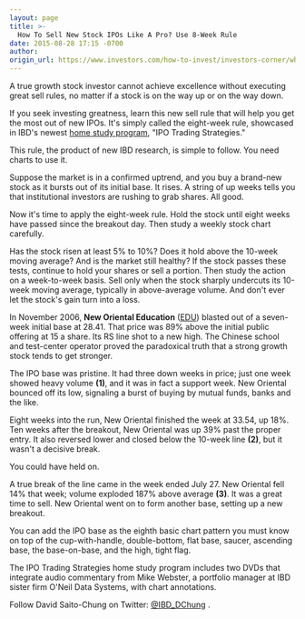 ```yaml
---
layout: page
title: >-
  How To Sell New Stock IPOs Like A Pro? Use 8-Week Rule
date: 2015-08-28 17:15 -0700
author: 
origin_url: https://www.investors.com/how-to-invest/investors-corner/when-to-sell-stocks-use-8-week-hold-rule-for-ipos
---
```





A true growth stock investor cannot achieve excellence without executing great sell rules, no matter if a stock is on the way up or on the way down.


If you seek investing greatness, learn this new sell rule that will help you get the most out of new IPOs. It's simply called the eight-week rule, showcased in IBD's newest [home study program](https://www.investors.com/products/ibd-home-study-program/ipo-trading-strategies/), "IPO Trading Strategies."


This rule, the product of new IBD research, is simple to follow. You need charts to use it.


Suppose the market is in a confirmed uptrend, and you buy a brand-new stock as it bursts out of its initial base. It rises. A string of up weeks tells you that institutional investors are rushing to grab shares. All good.


Now it's time to apply the eight-week rule. Hold the stock until eight weeks have passed since the breakout day. Then study a weekly stock chart carefully.


Has the stock risen at least 5% to 10%? Does it hold above the 10-week moving average? And is the market still healthy? If the stock passes these tests, continue to hold your shares or sell a portion. Then study the action on a week-to-week basis. Sell only when the stock sharply undercuts its 10-week moving average, typically in above-average volume. And don't ever let the stock's gain turn into a loss.


In November 2006, **New Oriental Education** ([EDU](https://research.investors.com/quote.aspx?symbol=EDU)) blasted out of a seven-week initial base at 28.41. That price was 89% above the initial public offering at 15 a share. Its RS line shot to a new high. The Chinese school and test-center operator proved the paradoxical truth that a strong growth stock tends to get stronger.


The IPO base was pristine. It had three down weeks in price; just one week showed heavy volume **(1)**, and it was in fact a support week. New Oriental bounced off its low, signaling a burst of buying by mutual funds, banks and the like.


Eight weeks into the run, New Oriental finished the week at 33.54, up 18%. Ten weeks after the breakout, New Oriental was up 39% past the proper entry. It also reversed lower and closed below the 10-week line **(2)**, but it wasn't a decisive break.


You could have held on.


A true break of the line came in the week ended July 27. New Oriental fell 14% that week; volume exploded 187% above average **(3)**. It was a great time to sell. New Oriental went on to form another base, setting up a new breakout.


You can add the IPO base as the eighth basic chart pattern you must know on top of the cup-with-handle, double-bottom, flat base, saucer, ascending base, the base-on-base, and the high, tight flag.


The IPO Trading Strategies home study program includes two DVDs that integrate audio commentary from Mike Webster, a portfolio manager at IBD sister firm O'Neil Data Systems, with chart annotations.


Follow David Saito-Chung on Twitter: [@IBD\_DChung](https://twitter.com/IBD_DChung) .




